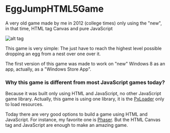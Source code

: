 # EggJumpHTML5Game

A very old game made by me in 2012 (college times) only using the "new", in that time, HTML tag Canvas and pure JavaScript

![alt tag](https://github.com/Liques/EggJumpHTML5Game/raw/master/example.PNG)

This game is very simple: The just have to reach the highest level possible dropping an egg from a nest over one over it.

The first version of this game was made to work on "new" Windows 8 as an app, actually, as a "Windows Store App".

### Why this game is different from most JavaScript games today?

Because it was built only using HTML and JavaScript, no other JavaScript game library. Actually, this game is using one library, it is the [PxLoader](https://github.com/thinkpixellab/PxLoader) only to load resources.

Today there are very good options to build a game using HTML and JavaScript. For instance, my favorite one is [Phaser](https://github.com/photonstorm/phaser). But the HTML Canvas tag and JavaScript are enough to make an amazing game.